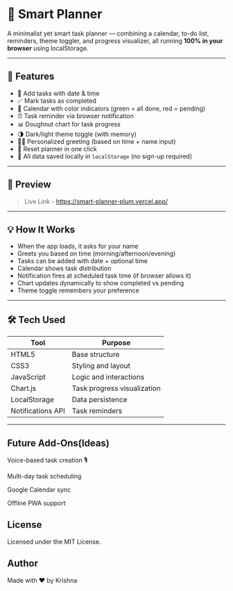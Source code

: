 # 🧠 Smart Planner

A minimalist yet smart task planner — combining a calendar, to-do list, reminders, theme toggler, and progress visualizer, all running **100% in your browser** using localStorage.

---

## 🚀 Features

- 📝 Add tasks with date & time
- ✅ Mark tasks as completed
- 📅 Calendar with color indicators (green = all done, red = pending)
- ⏰ Task reminder via browser notification
- 📊 Doughnut chart for task progress
- 🌗 Dark/light theme toggle (with memory)
- 🧍‍♂️ Personalized greeting (based on time + name input)
- 🔄 Reset planner in one click
- 🧠 All data saved locally in `localStorage` (no sign-up required)

---

## 🎥 Preview

> Live Link - https://smart-planner-plum.vercel.app/

---

## 💡 How It Works

- When the app loads, it asks for your name
- Greets you based on time (morning/afternoon/evening)
- Tasks can be added with date + optional time
- Calendar shows task distribution
- Notification fires at scheduled task time (if browser allows it)
- Chart updates dynamically to show completed vs pending
- Theme toggle remembers your preference

---

## 🛠️ Tech Used

| Tool        | Purpose                        |
|-------------|--------------------------------|
| HTML5       | Base structure                 |
| CSS3        | Styling and layout             |
| JavaScript  | Logic and interactions         |
| Chart.js    | Task progress visualization    |
| LocalStorage| Data persistence               |
| Notifications API | Task reminders           |

---

##  Future Add-Ons(Ideas)
Voice-based task creation 🎙️

Multi-day task scheduling

Google Calendar sync

Offline PWA support

## License
Licensed under the MIT License.

##  Author
Made with ❤️ by Krishna


